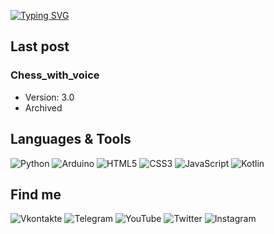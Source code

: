 [![Typing SVG](https://readme-typing-svg.demolab.com?font=Fira+Code&weight=500&size=28&pause=1000&color=7F1BF7&center=true&vCenter=true&width=435&lines=Hello+user!;I+am+a+student+programmer;from+Russia)](https://git.io/typing-svg)


## Last post
### Chess_with_voice
- Version: 3.0
- Archived

## Languages & Tools
![Python](https://img.shields.io/badge/-Python-090909?style=for-the-badge&logo=python)
![Arduino](https://img.shields.io/badge/-Arduino-090909?style=for-the-badge&logo=arduino)
![HTML5](https://img.shields.io/badge/-html5-090909?style=for-the-badge&logo=html5)
![CSS3](https://img.shields.io/badge/-css3-090909?style=for-the-badge&logo=css3&logoColor=4F7DB3)
![JavaScript](https://img.shields.io/badge/-javascript-090909?style=for-the-badge&logo=javascript)
![Kotlin](https://img.shields.io/badge/-Kotlin-090909?style=for-the-badge&logo=kotlin)

## Find me
![Vkontakte](https://img.shields.io/badge/-vkontakte-090909?style=for-the-badge&logo=vk&logoColor=4F7DB3)
![Telegram](https://img.shields.io/badge/-Telegram-090909?style=for-the-badge&logo=telegram)
![YouTube](https://img.shields.io/badge/-YouTube-090909?style=for-the-badge&logo=youtube&logoColor=FF0000)
![Twitter](https://img.shields.io/badge/-twitter-090909?style=for-the-badge&logo=twitter)
![Instagram](https://img.shields.io/badge/-Instagram-090909?style=for-the-badge&logo=instagram)
